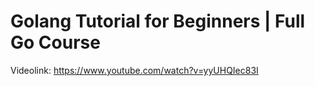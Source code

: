 # Golang Tutorial for Beginners | Full Go Course

Videolink: <https://www.youtube.com/watch?v=yyUHQIec83I>
